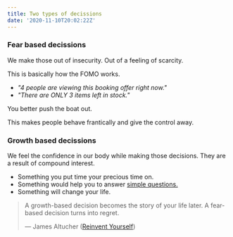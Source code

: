 ```yaml
---
title: Two types of decissions
date: '2020-11-10T20:02:22Z'
---
```


### Fear based decissions

We make those out of insecurity. Out of a feeling of scarcity.

This is basically how the FOMO works.

- _"4 people are viewing this booking offer right now."_
- _"There are ONLY 3 items left in stock."_

You better push the boat out.

This makes people behave frantically and give the control away.

### Growth based decissions

We feel the confidence in our body while making those decisions.
They are a result of compound interest.

- Something you put time your precious time on.
- Something would help you to answer [simple questions.](/notes/simple-questions)
- Something will change your life.

> A growth-based decision becomes the story of your life later. A fear-based decision turns into regret.
>
> &mdash; James Altucher ([Reinvent Yourself](/books/reinvent-yourself))
